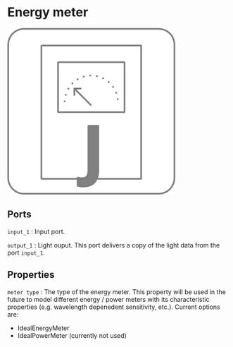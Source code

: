 # Energy meter

![Energy meter icon](../images/icons/node_energymeter.svg)

## Ports

`input_1`
: Input port.

`output_1`
: Light ouput. This port delivers a copy of the light data from the port `input_1`.

## Properties

`meter type`
: The type of the energy meter. This property will be used in the future to model different energy / power meters with its characteristic properties (e.g. wavelength depenedent sensitivity, etc.). Current options are:

- IdealEnergyMeter
- IdealPowerMeter (currently not used)
